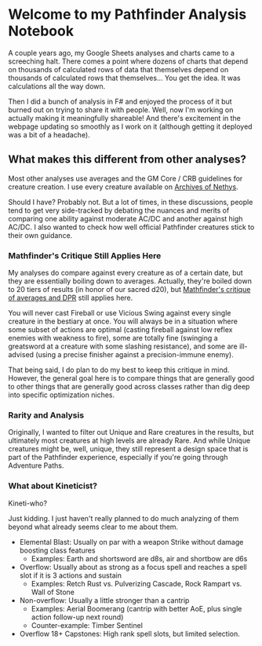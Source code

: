 # Welcome to my Pathfinder Analysis Notebook

A couple years ago, my Google Sheets analyses and charts came to a screeching halt. There comes a point where dozens of charts that depend on thousands of calculated rows of data that themselves depend on thousands of calculated rows that themselves... You get the idea. It was calculations all the way down.

Then I did a bunch of analysis in F# and enjoyed the process of it but burned out on trying to share it with people. Well, now I'm working on actually making it meaningfully shareable! And there's excitement in the webpage updating so smoothly as I work on it (although getting it deployed was a bit of a headache).

## What makes this different from other analyses?

Most other analyses use averages and the GM Core / CRB guidelines for creature creation. I use every creature available on [Archives of Nethys](https://2e.aonprd.com/Creatures.aspx).

Should I have? Probably not. But a lot of times, in these discussions, people tend to get very side-tracked by debating the nuances and merits of comparing one ability against moderate AC/DC and another against high AC/DC. I also wanted to check how well official Pathfinder creatures stick to their own guidance.

### Mathfinder's Critique Still Applies Here

My analyses do compare against every creature as of a certain date, but they are essentially boiling down to averages. Actually, they're boiled down to 20 tiers of results (in honor of our sacred d20), but [Mathfinder's critique of averages and DPR](https://youtu.be/HV0_2nVlAkQ?t=754) still applies here.

You will never cast Fireball or use Vicious Swing against every single creature in the bestiary at once. You will always be in a situation where some subset of actions are optimal (casting fireball against low reflex enemies with weakness to fire), some are totally fine (swinging a greatsword at a creature with some slashing resistance), and some are ill-advised (using a precise finisher against a precision-immune enemy).

That being said, I do plan to do my best to keep this critique in mind. However, the general goal here is to compare things that are generally good to other things that are generally good across classes rather than dig deep into specific optimization niches.

### Rarity and Analysis

Originally, I wanted to filter out Unique and Rare creatures in the results, but ultimately most creatures at high levels are already Rare. And while Unique creatures might be, well, unique, they still represent a design space that is part of the Pathfinder experience, especially if you're going through Adventure Paths.

### What about Kineticist?

Kineti-who?

Just kidding. I just haven't really planned to do much analyzing of them beyond what already seems clear to me about them.

- Elemental Blast: Usually on par with a weapon Strike without damage boosting class features
  - Examples: Earth and shortsword are d8s, air and shortbow are d6s
- Overflow: Usually about as strong as a focus spell and reaches a spell slot if it is 3 actions and sustain
  - Examples: Retch Rust vs. Pulverizing Cascade, Rock Rampart vs. Wall of Stone
- Non-overflow: Usually a little stronger than a cantrip
  - Examples: Aerial Boomerang (cantrip with better AoE, plus single action follow-up next round)
  - Counter-example: Timber Sentinel
- Overflow 18+ Capstones: High rank spell slots, but limited selection.
